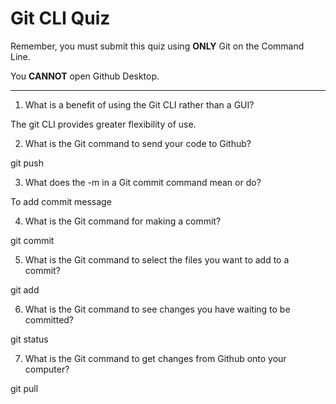 # Git CLI Quiz

Remember, you must submit this quiz using __ONLY__ Git on the Command Line. 

You __CANNOT__ open Github Desktop.

---

1. What is a benefit of using the Git CLI rather than a GUI?

The git CLI provides greater flexibility of use.

2. What is the Git command to send your code to Github?

git push

3. What does the -m in a Git commit command mean or do?

To add commit message

4. What is the Git command for making a commit?

git commit

5. What is the Git command to select the files you want to add to a commit?

git add 

6. What is the Git command to see changes you have waiting to be committed?

git status

7. What is the Git command to get changes from Github onto your computer?

git pull

